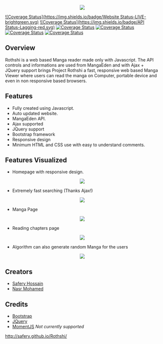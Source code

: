 <p align="center">
<a name="top" href="http://safery.github.io/Rothshi/"><img src="http://i.imgur.com/JiADAhQ.png"></a>
</p>

[![Coverage Status](https://img.shields.io/badge/Website Status-LIVE-brightgreen.svg)](#)
[![Coverage Status](https://img.shields.io/badge/API Status-Lagging-red.svg)](#)
[![Coverage Status](https://img.shields.io/badge/Manga-19695%2B-green.svg)](#)
[![Coverage Status](https://img.shields.io/badge/Version-0.99999%20--%20PRE--Release-yellow.svg)](#)
[![Coverage Status](https://img.shields.io/badge/Development-On--Going-brightgreen.svg)](#)
[![Coverage Status](https://img.shields.io/badge/PHP-False-red.svg)](#)

## Overview

Rothshi is a web based Manga reader made only with Javascript. The API controls and informations are used from MangaEden and with Ajax + JQuery support brings Project Rothshi a fast, responsive web based Manga Viewer where users can read the manga on Computer, portable device and even in non responsive based browsers.

## Features
- Fully created using Javascript.
- Auto updated website.
- MangaEden API.
- Ajax supported
- JQuery support
- Bootstrap framework
- Responsive design
- Minimum HTML and CSS use with easy to understand comments.

## Features Visualized
- Homepage with responsive design.
<p align="center">
<a name="top" href="http://safery.github.io/Rothshi/"><img src="http://i.imgur.com/u1f2PLH.jpg"></a>
</p>

- Extremely fast searching (Thanks Ajax!)
<p align="center">
<a name="top" href="http://safery.github.io/Rothshi/"><img src="http://i.imgur.com/7A5l8SN.jpg"></a>
</p>

- Manga Page
<p align="center">
<a name="top" href="http://safery.github.io/Rothshi/"><img src="http://i.imgur.com/L1Sges3.png"></a>
</p>

- Reading chapters page
<p align="center">
<a name="top" href="http://safery.github.io/Rothshi/"><img src="http://i.imgur.com/YUtqD9u.png"></a>
</p>

- Algorithm can also generate random Manga for the users
<p align="center">
<a name="top" href="http://safery.github.io/Rothshi/"><img src="http://i.imgur.com/qSTLFDT.jpg"></a>
</p>

## Creators
- [Safery Hossain](https://github.com/Safery)
- [Nasr Mohamed](https://github.com/fukouda)

## Credits
- [Bootstrap](https://github.com/twbs/bootstrap)
- [JQuery](https://github.com/jquery/jquery)
- [MomentJS](https://github.com/moment/moment) *Not currently supported*

http://safery.github.io/Rothshi/
